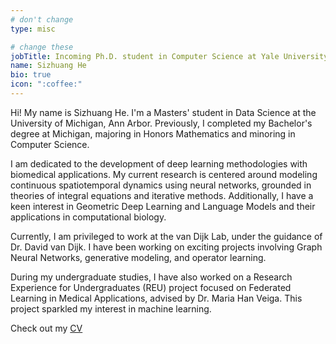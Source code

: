 ```yaml
---
# don't change
type: misc

# change these
jobTitle: Incoming Ph.D. student in Computer Science at Yale University
name: Sizhuang He
bio: true
icon: ":coffee:"
---
```


Hi! My name is Sizhuang He. I'm a Masters' student in Data Science at the University of Michigan, Ann Arbor. Previously, I completed my Bachelor's degree at Michigan, majoring in Honors Mathematics and minoring in Computer Science.

I am dedicated to the development of deep learning methodologies with biomedical applications. My current research is centered around modeling continuous spatiotemporal dynamics using neural networks, grounded in theories of integral equations and iterative methods. Additionally, I have a keen interest in Geometric Deep Learning and Language Models and their applications in computational biology.

Currently, I am privileged to work at the van Dijk Lab, under the guidance of Dr. David van Dijk. I have been working on exciting projects involving Graph Neural Networks, generative modeling, and operator learning.

During my undergraduate studies, I have also worked on a Research Experience for Undergraduates (REU) project focused on Federated Learning in Medical Applications, advised by Dr. Maria Han Veiga. This project sparkled my interest in machine learning.

Check out my [CV](/assets/SizhuangHeCV2024Feb.pdf)